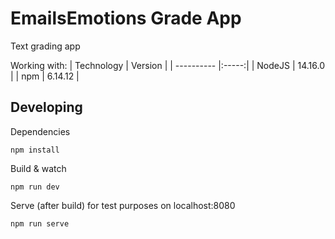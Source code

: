 # EmailsEmotions Grade App

Text grading app

Working with:
| Technology | Version |
| ---------- |:-----:|
| NodeJS | 14.16.0 |
| npm | 6.14.12 |

## Developing

Dependencies

`npm install`

Build & watch

`npm run dev`

Serve (after build) for test purposes on localhost:8080

`npm run serve`
